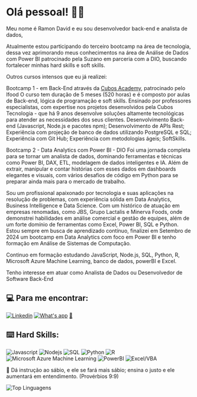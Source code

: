# Olá pessoal! 👨‍💻
Meu nome é Ramon David e eu sou desenvolvedor back-end e analista de dados, 

Atualmente estou participando do terceiro bootcamp na área de tecnologia, dessa vez aprimorando meus conhecimentos na área de Análise de Dados com Power BI patrocinado pela Suzano em parceria com a DIO, buscando fortalecer minhas hard skills e soft skills.

Outros cursos intensos que eu já realizei:

Bootcamp 1 -  em Back-End através da [Cubos Academy](https://cubos.academy/), patrocinado pelo Ifood 
O curso tem duração de 5 meses (520 horas) e é composto por aulas de Back-end, lógica de programação e soft skills. 
Ensinado por professores especialistas, com expertise nos projetos desenvolvidos pela Cubos Tecnologia - que há 9 anos desenvolve soluções altamente tecnológicas para atender as necessidades dos seus clientes.
Desenvolvimento Back-end (Javascript, Node.js e pacotes npm);
Desenvolvimento de APIs Rest;
Experiência com projeção de banco de dados utilizando PostgreSQL e SQL;
Experiência com Git Hub;
Experiência com metodologias ágeis;
SoftSkills.

Bootcamp 2 - Data Analytics com Power BI - DIO
Foi uma jornada completa para se tornar um analista de dados, dominando ferramentas e técnicas como Power BI, DAX, ETL, modelagem de dados inteligentes e IA. Além de extrair, manipular e contar histórias com esses dados em dashboards elegantes e visuais, com vários desafios de código em Python para se preparar ainda mais para o mercado de trabalho.

Sou um profissional apaixonado por tecnologia e suas aplicações na resolução de problemas, com experiência sólida em Data Analytics, Business Intelligence e Data Science. Com um histórico de atuação em empresas renomadas, como JBS, Grupo Lactalis e Minerva Foods, onde demonstrei habilidades em análise comercial e gestão de equipes, além de um forte domínio de ferramentas como Excel, Power BI, SQL e Python. Estou sempre em busca de aprendizado contínuo, finalizei em Setembro de 2024 um bootcamp em Data Analytics com foco em Power BI e tenho formação em Análise de Sistemas de Computação.

Continuo em formação estudando JavaScript, Node.js, SQL, Python, R, Microsoft Azure Machine Learning, banco de dados, powerBI e Excel.

Tenho interesse em atuar como Analista de Dados ou Desenvolvedor de Software Back-End

## :computer: Para me encontrar:
[![Linkedin](https://img.shields.io/badge/LinkedIn-0077B5?style=for-the-badge&logo=linkedin&logoColor=white)](https://www.linkedin.com/in/ramon-santana2023/)
[![What's app](https://img.shields.io/badge/WhatsApp-25D366?style=for-the-badge&logo=whatsapp&logoColor=white)](+5561983006264)
<a href="mailto:ramon.net@hotmail.com">📩</a>


## :keyboard: Hard Skills:
![Javascript](https://img.shields.io/badge/JavaScript-323330?style=for-the-badge&logo=javascript&logoColor=F7DF1E)
![Nodejs](https://img.shields.io/badge/Node%20js-339933?style=for-the-badge&logo=nodedotjs&logoColor=white)
![SQL](https://img.shields.io/badge/MySQL-005C84?style=for-the-badge&logo=mysql&logoColor=white)
![Python](https://img.shields.io/badge/Python-FFD43B?style=for-the-badge&logo=python&logoColor=blue)
![R](https://img.shields.io/badge/R-276DC3?style=for-the-badge&logo=r&logoColor=white)
![Microsoft Azure Machine Learning](https://img.shields.io/badge/microsoft%20azure-0089D6?style=for-the-badge&logo=microsoft-azure&logoColor=white)
![PowerBI](https://img.shields.io/badge/PowerBI-F2C811?style=for-the-badge&logo=Power%20BI&logoColor=white)
![Excel/VBA](https://img.shields.io/badge/Microsoft_Excel-217346?style=for-the-badge&logo=microsoft-excel&logoColor=white)


 📖 Dá instrução ao sábio, e ele se fará mais sábio; ensina o justo e ele aumentará em entendimento. (Provérbios 9:9)

![Top Linguagens ](https://github-readme-stats.vercel.app/api/top-langs/?username=ramon-ds&theme=tokyonight&custom_title=Top%20%Linguagens)
